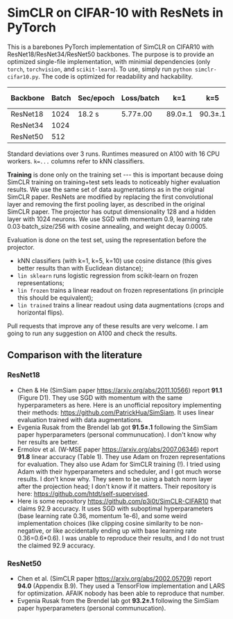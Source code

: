 # SimCLR on CIFAR-10 with ResNets in PyTorch

This is a barebones PyTorch implementation of SimCLR on CIFAR10 with ResNet18/ResNet34/ResNet50 backbones. The purpose is to provide an optimized single-file implementation, with minimial dependencies (only `torch`, `torchvision`, and `scikit-learn`). To use, simply run `python simclr-cifar10.py`. The code is optimized for readability and hackability.

|Backbone|Batch|Sec/epoch|Loss/batch|k=1|k=5|k=10|lin sklearn|lin frozen|lin trained|
|--------|-----|----------|----|--------|--------|---------|-----------|-------|----|
|ResNet18|1024|18.2 s|5.77±.00|89.0±.1|90.3±.1|90.4±.1|90.8±.1|90.9±.1|91.1±.1|
|ResNet34|1024|||||||||
|ResNet50|512 |||||||||

Standard deviations over 3 runs. Runtimes measured on A100 with 16 CPU workers. `k=...` columns refer to kNN classifiers.

**Training** is done only on the training set --- this is important because doing SimCLR training on training+test sets leads to noticeably higher evaluation results. We use the same set of data augmentations as in the original SimCLR paper. ResNets are modified by replacing the first convolutional layer and removing the first pooling layer, as described in the original SimCLR paper. The projector has output dimensionality 128 and a hidden layer with 1024 neurons. We use SGD with momentum 0.9, learning rate 0.03⋅batch_size/256 with cosine annealing, and weight decay 0.0005.

Evaluation is done on the test set, using the representation before the projector.
* kNN classifiers (with k=1, k=5, k=10) use cosine distance (this gives better results than with Euclidean distance);
* `lin sklearn` runs logistic regression from scikit-learn on frozen representations;
* `lin frozen` trains a linear readout on frozen representations (in principle this should be equivalent);
* `lin trained` trains a linear readout using data augmentations (crops and horizontal flips).

Pull requests that improve any of these results are very welcome. I am going to run any suggestion on A100 and check the results.

## Comparison with the literature

### ResNet18

* Chen & He (SimSiam paper https://arxiv.org/abs/2011.10566) report **91.1** (Figure D1). They use SGD with momentum with the same hyperparameters as here. Here is an unofficial repository implementing their methods: https://github.com/PatrickHua/SimSiam. It uses linear evaluation trained with data augmentations.
* Evgenia Rusak from the Brendel lab got **91.5±.1** following the SimSiam paper hyperparameters (personal communucation). I don't know why her results are better.
* Ermolov et al. (W-MSE paper https://arxiv.org/abs/2007.06346) report **91.8** linear accuracy (Table 1). They use Adam on frozen representations for evaluation. They also use Adam for SimCLR training (!). I tried using Adam with their hyperparameters and scheduler, and I got much worse results. I don't know why. They seem to be using a batch norm layer after the projection head; I don't know if it matters. Their repository is here: https://github.com/htdt/self-supervised.
* Here is some repository https://github.com/p3i0t/SimCLR-CIFAR10 that claims 92.9 accuracy. It uses SGD with suboptimal hyperparameters (base learning rate 0.36, momentum 1e-6), and some weird implementation choices (like clipping cosine similarity to be non-negative, or like accidentally ending up with base learning rate 0.36=0.6*0.6). I was unable to reproduce their results, and I do not trust the claimed 92.9 accuracy.

### ResNet50

* Chen et al. (SimCLR paper https://arxiv.org/abs/2002.05709) report **94.0** (Appendix B.9). They used a TensorFlow implementation and LARS for optimization. AFAIK nobody has been able to reproduce that number.
* Evgenia Rusak from the Brendel lab got **93.2±.1** following the SimSiam paper hyperparameters (personal communucation).
